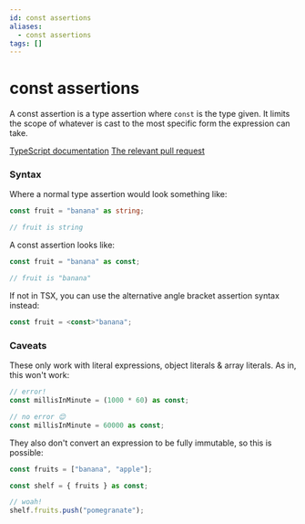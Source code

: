 ```yaml
---
id: const assertions
aliases:
  - const assertions
tags: []
---
```


# const assertions

A const assertion is a type assertion where `const` is the type given.
It limits the scope of whatever is cast to the most specific form the expression can take.

[TypeScript documentation](https://www.typescriptlang.org/docs/handbook/release-notes/typescript-3-4.html#const-assertions)
[The relevant pull request](https://github.com/Microsoft/TypeScript/pull/29510)

### Syntax

Where a normal type assertion would look something like:
```ts
const fruit = "banana" as string;

// fruit is string
```

A const assertion looks like:
```ts
const fruit = "banana" as const;

// fruit is "banana"
```

If not in TSX, you can use the alternative angle bracket assertion syntax instead:
```ts
const fruit = <const>"banana";
```

### Caveats

These only work with literal expressions, object literals & array literals.
As in, this won't work:
```ts
// error!
const millisInMinute = (1000 * 60) as const;

// no error 😌
const millisInMinute = 60000 as const;
```

They also don't convert an expression to be fully immutable, so this is possible:
```ts
const fruits = ["banana", "apple"];

const shelf = { fruits } as const;

// woah!
shelf.fruits.push("pomegranate");
```

